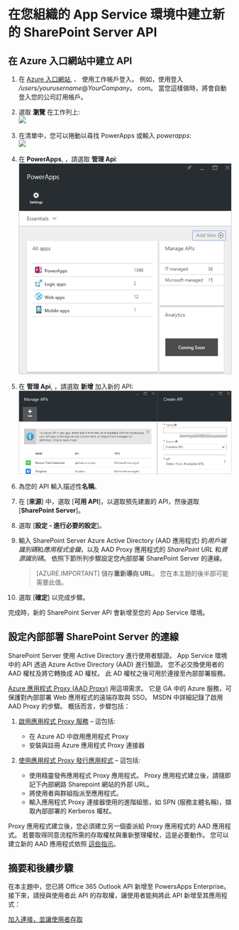 <properties
    pageTitle="將 SharePoint Server API 新增至 PowerApps Enterprise| Microsoft Azure"
    description="在您組織的 App Service 環境中建立或設定新的 SharePoint Server API"
    services=""
    suite="powerapps"
    documentationCenter="" 
    authors="rajram"
    manager="dwrede"
    editor=""/>

<tags
   ms.service="powerapps"
   ms.devlang="na"
   ms.topic="article"
   ms.tgt_pltfrm="na"
   ms.workload="na" 
   ms.date="11/29/2015"
   ms.author="litran"/>


# 在您組織的 App Service 環境中建立新的 SharePoint Server API

## 在 Azure 入口網站中建立 API

1. 在 [Azure 入口網站](https://portal.azure.com/), 、 使用工作帳戶登入。 例如，使用登入 */users/yourusername*@*YourCompany*。 com。 當您這樣做時，將會自動登入您的公司訂用帳戶。

2. 選取 **瀏覽** 在工作列上:  
![][14]

3. 在清單中，您可以捲動以尋找 PowerApps 或輸入 *powerapps*:  
![][15]

4. 在 **PowerApps**, ，請選取 **管理 Api**:  
![瀏覽至已註冊的 API][5]

5. 在 **管理 Api**, ，請選取 **新增** 加入新的 API:  
![Add API][6]

6. 為您的 API 輸入描述性**名稱**。
7. 在 [**來源**] 中，選取 [**可用 API**]，以選取預先建置的 API，然後選取 [**SharePoint Server**]。
8. 選取 [**設定 - 進行必要的設定**]。
9. 輸入 SharePoint Server Azure Active Directory (AAD 應用程式) 的*用戶端識別碼*和*應用程式金鑰*，以及 AAD Proxy 應用程式的 *SharePoint URL* 和*資源識別碼*。 依照下節所列步驟設定您內部部署 SharePoint Server 的連線。
    > [AZURE.IMPORTANT] 儲存**重新導向 URL**。 您在本主題的後半部可能需要此值。  

10. 選取 [**確定**] 以完成步驟。

完成時，新的 SharePoint Server API 會新增至您的 App Service 環境。


## 設定內部部署 SharePoint Server 的連線

SharePoint Server 使用 Active Directory 進行使用者驗證。 App Service 環境中的 API 透過 Azure Active Directory (AAD) 進行驗證。 您不必交換使用者的 AAD 權杖及將它轉換成 AD 權杖。 此 AD 權杖之後可用於連接至內部部署服務。

[Azure 應用程式 Proxy (AAD Proxy)](../active-directory-application-proxy-publish.md) 用這項需求。 它是 GA 中的 Azure 服務，可保護對內部部署 Web 應用程式的遠端存取與 SSO。 MSDN 中詳細記錄了啟用 AAD Proxy 的步驟。 概括而言，步驟包括：

1. [啟用應用程式 Proxy 服務](../active-directory-application-proxy-enable.md) – 這包括:

    - 在 Azure AD 中啟用應用程式 Proxy
    - 安裝與註冊 Azure 應用程式 Proxy 連接器

2. [使用應用程式 Proxy 發行應用程式](../active-directory-application-proxy-publish.md) – 這包括:

    - 使用精靈發佈應用程式 Proxy 應用程式。 Proxy 應用程式建立後，請隨即記下內部網路 Sharepoint 網站的外部 URL。
    - 將使用者與群組指派至應用程式。
    - 輸入應用程式 Proxy 連接器使用的進階組態，如 SPN (服務主體名稱)，擷取內部部署的 Kerberos 權杖。

Proxy 應用程式建立後，您必須建立另一個委派給 Proxy 應用程式的 AAD 應用程式。 若要取得同意流程所需的存取權杖與重新整理權杖，這是必要動作。 您可以建立新的 AAD 應用程式依照 [這些指示](../active-directory-integrating-applications.md)。

## 摘要和後續步驟

在本主題中，您已將 Office 365 Outlook API 新增至 PowersApps Enterprise。 接下來，請授與使用者此 API 的存取權，讓使用者能夠將此 API 新增至其應用程式：

[加入連接，並讓使用者存取](powerapps-manage-api-connection-user-access.md)




[2]: https://msdn.microsoft.com/library/azure/dn768219.aspx 
[3]: https://msdn.microsoft.com/library/azure/dn768214.aspx 
[4]: https://msdn.microsoft.com/library/azure/dn768220.aspx 
[5]: ./media/powerapps-create-api-dropbox/browse-to-registered-apis.PNG 
[6]: ./media/powerapps-create-api-dropbox/add-api.PNG 
[14]: ./media/powerapps-create-api-office365-outlook/browseall.png 
[15]: ./media/powerapps-create-api-office365-outlook/allresources.png 

